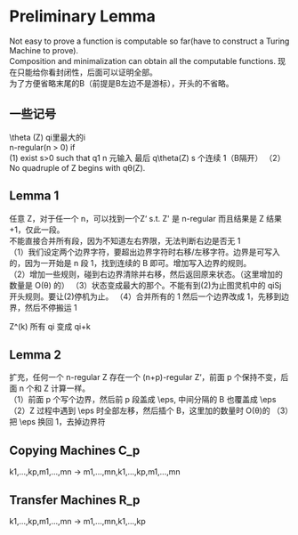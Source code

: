# Preliminary Lemma
Not easy to prove a function is computable so far(have to construct a Turing Machine to prove).  
Composition and minimalization can obtain all the computable functions. 现在只能给你看封闭性，后面可以证明全部。  
为了方便省略末尾的B（前提是B左边不是游标），开头的不省略。  
## 一些记号
\theta (Z) qi里最大的i  
n-regular(n > 0) if   
(1) exist s>0 such that q1 n 元输入 最后 q\theta(Z) s 个连续 1（B隔开）
（2）No quadruple of Z begins with qθ(Z).

## Lemma 1
任意 Z，对于任一个 n，可以找到一个Z‘ s.t. Z' 是 n-regular 而且结果是 Z 结果 +1，仅此一段。  
不能直接合并所有段，因为不知道左右界限，无法判断右边是否无 1  
（1）我们设定两个边界字符，要超出边界字符时右移/左移字符。边界是可写入的，因为一开始是 n 段 1，找到连续的 B 即可。增加写入边界的规则。  
（2）增加一些规则，碰到右边界清除并右移，然后返回原来状态。（这里增加的数量是 O(θ) 的）
（3）状态变成最大的那个。不能有到(2)为止图灵机中的 qiSj 开头规则。要让(2)停机为止。
（4）合并所有的 1 然后一个边界改成 1，先移到边界，然后不停搬运 1

Z^(k) 所有 qi 变成 qi+k
## Lemma 2
扩充，任何一个 n-regular Z 存在一个 (n+p)-regular Z‘，前面 p 个保持不变，后面 n 个和 Z 计算一样。  
（1）前面 p 个写个边界，然后前 p 段盖成 \eps, 中间分隔的 B 也覆盖成 \eps  
（2）Z 过程中遇到 \eps 时全部左移，然后插个 B，这里加的数量时 O(θ)的
（3）把 \eps 换回 1，去掉边界符

## Copying Machines C_p
k1,...,kp,m1,...,mn -> m1,...,mn,k1,...,kp,m1,...,mn
## Transfer Machines R_p
k1,...,kp,m1,...,mn -> m1,...,mn,k1,...,kp